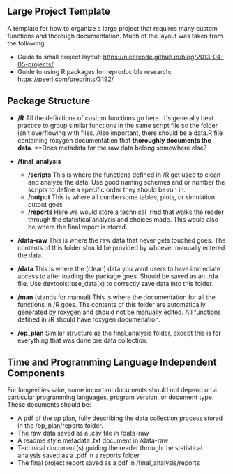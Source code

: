 ## Large Project Template

A template for how to organize a large project that requires many custom functions and thorough documentation. Much of the layout was taken from the following:

* Guide to small project layout: https://nicercode.github.io/blog/2013-04-05-projects/
* Guide to using R packages for reproducible research: https://peerj.com/preprints/3192/

## Package Structure

* __/R__
  All the definitions of custom functions go here. It's generally best practice to group similar functions in the same script file so the folder isn't overflowing with files. Also important, there should be a data.R file containing roxygen documentation that __thoroughly documents the data__. **Does metadata for the raw data belong somewhere else?
  
* __/final_analysis__
  * __/scripts__ This is where the functions defined in /R get used to clean and analyze the data. Use good naming schemes and or number the scripts to define a specific order they should be run in.
  * __/output__ This is where all cumbersome tables, plots, or simulation output goes
  * __/reports__ Here we would store a technical .rmd that walks the reader through the statistical analysis and choices made. This would also be where the final report is stored.
 
 * __/data-raw__ This is where the raw data that never gets touched goes. The contents of this folder should be provided by whoever manually entered the data.
 
 * __/data__ This is where the (clean) data you want users to have immediate access to after loading the package goes. Should be saved as an .rda file. Use devtools::use_data(x) to correctly save data into this folder.

 * __/man__ (stands for manual) This is where the documentation for all the functions in /R goes. The contents of this folder are automatically generated by roxygen and should not be manually edited. All functions defined in /R should have roxygen documenation.

* __/op_plan__ Similar structure as the final_analysis folder, except this is for everything that was done pre data collection.


## Time and Programming Language Independent Components

For longevities sake, some important documents should not depend on a particular programming languages, program version, or document type. These documents should be:

* A pdf of the op plan, fully describing the data collection process stored in the /op_plan/reports folder.
* The raw data saved as a .csv file in /data-raw
* A readme style metadata .txt document in /data-raw 
* Technical document(s) guiding the reader through the statistical analysis saved as a .pdf in a reports folder
* The final project report saved as a pdf in /final_analysis/reports
